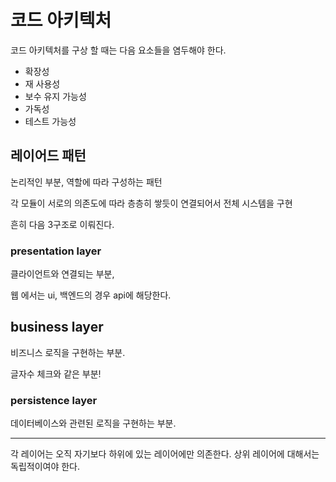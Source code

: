 # 코드 아키텍처

코드 아키텍처를 구상 할 때는 다음 요소들을 염두해야 한다.

- 확장성
- 재 사용성
- 보수 유지 가능성
- 가독성
- 테스트 가능성



## 레이어드 패턴

논리적인 부분, 역할에 따라 구성하는 패턴

각 모듈이 서로의 의존도에 따라 층층히 쌓듯이 연결되어서 전체 시스템을 구현

흔히 다음 3구조로 이뤄진다.

### presentation layer

클라이언트와 연결되는 부분,

웹 에서는 ui, 백엔드의 경우 api에 해당한다.

## business layer

비즈니스 로직을 구현하는 부분.

글자수 체크와 같은 부분!

### persistence layer

데이터베이스와 관련된 로직을 구현하는 부분.

---

각 레이어는 오직 자기보다 하위에 있는 레이어에만 의존한다. 상위 레이어에 대해서는 독립적이여야 한다.